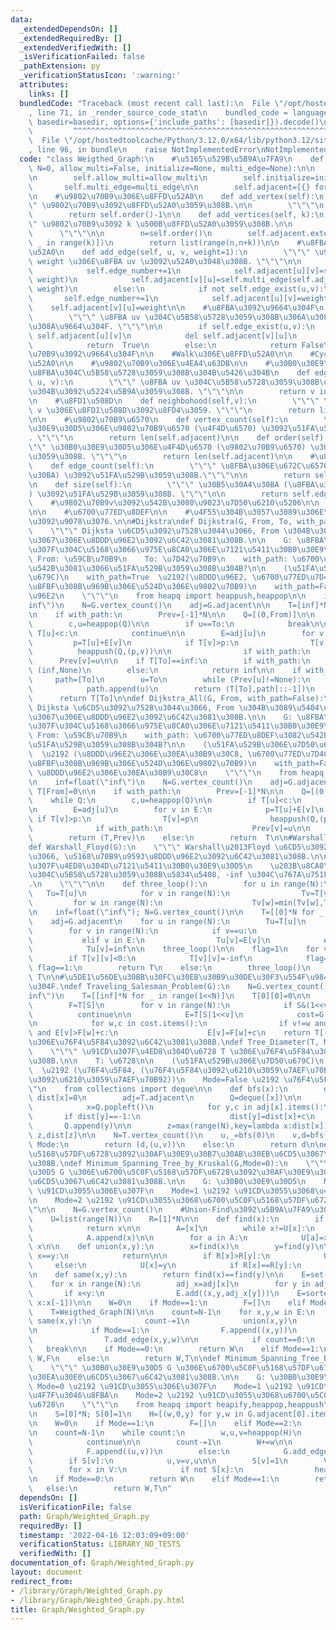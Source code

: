 ```yaml
---
data:
  _extendedDependsOn: []
  _extendedRequiredBy: []
  _extendedVerifiedWith: []
  _isVerificationFailed: false
  _pathExtension: py
  _verificationStatusIcon: ':warning:'
  attributes:
    links: []
  bundledCode: "Traceback (most recent call last):\n  File \"/opt/hostedtoolcache/Python/3.12.0/x64/lib/python3.12/site-packages/onlinejudge_verify/documentation/build.py\"\
    , line 71, in _render_source_code_stat\n    bundled_code = language.bundle(stat.path,\
    \ basedir=basedir, options={'include_paths': [basedir]}).decode()\n          \
    \         ^^^^^^^^^^^^^^^^^^^^^^^^^^^^^^^^^^^^^^^^^^^^^^^^^^^^^^^^^^^^^^^^^^^^^^^^^^^^^^^^^\n\
    \  File \"/opt/hostedtoolcache/Python/3.12.0/x64/lib/python3.12/site-packages/onlinejudge_verify/languages/python.py\"\
    , line 96, in bundle\n    raise NotImplementedError\nNotImplementedError\n"
  code: "class Weigthed_Graph:\n    #\u5165\u529B\u5B9A\u7FA9\n    def __init__(self,\
    \ N=0, allow_multi=False, initialize=None, multi_edge=None):\n\n        self.edge_number=0\n\
    \n        self.allow_multi=allow_multi\n        self.initialize=initialize\n \
    \       self.multi_edge=multi_edge\n\n        self.adjacent=[{} for _ in range(N)]\n\
    \n    #\u9802\u70B9\u306E\u8FFD\u52A0\n    def add_vertex(self):\n        \"\"\
    \" \u9802\u70B9\u3092\u8FFD\u52A0\u3059\u308B.\n\n        \"\"\"\n        self.adjacent.append({})\n\
    \        return self.order()-1\n\n    def add_vertices(self, k):\n        \"\"\
    \" \u9802\u70B9\u3092 k \u500B\u8FFD\u52A0\u3059\u308B.\n\n        k: int\n  \
    \      \"\"\"\n\n        n=self.order()\n        self.adjacent.extend([{} for\
    \ _ in range(k)])\n        return list(range(n,n+k))\n\n    #\u8FBA\u306E\u8FFD\
    \u52A0\n    def add_edge(self, u, v, weight=1):\n        \"\"\" \u91CD\u3055\u304C\
    \ weight \u306E\u8FBA uv \u3092\u52A0\u3048\u308B. \"\"\"\n\n        if self.allow_multi:\n\
    \            self.edge_number+=1\n            self.adjacent[u][v]=self.multi_edge(self.adjacent[u].get(v,self.initialize),\
    \ weight)\n            self.adjacent[v][u]=self.multi_edge(self.adjacent[v].get(u,self.initialize),\
    \ weight)\n        else:\n            if not self.edge_exist(u,v):\n         \
    \       self.edge_number+=1\n            self.adjacent[u][v]=weight\n        \
    \    self.adjacent[v][u]=weight\n\n    #\u8FBA\u3092\u9664\u304F\n    def remove_edge(self,u,v):\n\
    \        \"\"\" \u8FBA uv \u304C\u5B58\u5728\u3059\u308B\u306A\u3089\u3070\u53D6\
    \u308A\u9664\u304F. \"\"\"\n\n        if self.edge_exist(u,v):\n            del\
    \ self.adjacent[u][v]\n            del self.adjacent[v][u]\n            self.edge_number-=1\n\
    \            return  True\n        else:\n            return False\n\n    #\u9802\
    \u70B9\u3092\u9664\u304F\n\n    #Walk\u306E\u8FFD\u52A0\n\n    #Cycle\u306E\u8FFD\
    \u52A0\n\n    #\u9802\u70B9\u306E\u4EA4\u63DB\n\n    #\u30B0\u30E9\u30D5\u306B\
    \u8FBA\u304C\u5B58\u5728\u3059\u308B\u304B\u5426\u304B\n    def edge_exist(self,\
    \ u, v):\n        \"\"\" \u8FBA uv \u304C\u5B58\u5728\u3059\u308B\u304B\u3069\u3046\
    \u304B\u3092\u5224\u5B9A\u3059\u308B. \"\"\"\n\n        return v in self.adjacent[u]\n\
    \n    #\u8FD1\u508D\n    def neighbohood(self,v):\n        \"\"\" \u9802\u70B9\
    \ v \u306E\u8FD1\u508D\u3092\u8FD4\u3059. \"\"\"\n        return list(self.adjacent[v].keys())\n\
    \n\n    #\u9802\u70B9\u6570\n    def vertex_count(self):\n        \"\"\" \u30B0\
    \u30E9\u30D5\u306E\u9802\u70B9\u6570 (\u4F4D\u6570) \u3092\u51FA\u529B\u3059\u308B\
    . \"\"\"\n        return len(self.adjacent)\n\n    def order(self):\n        \"\
    \"\" \u30B0\u30E9\u30D5\u306E\u4F4D\u6570 (\u9802\u70B9\u6570) \u3092\u51FA\u529B\
    \u3059\u308B. \"\"\"\n        return len(self.adjacent)\n\n    #\u8FBA\u6570\n\
    \    def edge_count(self):\n        \"\"\" \u8FBA\u306E\u672C\u6570 (\u30B5\u30A4\
    \u30BA) \u3092\u51FA\u529B\u3059\u308B.\"\"\"\n\n        return self.edge_number\n\
    \n    def size(self):\n        \"\"\" \u30B5\u30A4\u30BA (\u8FBA\u306E\u672C\u6570\
    ) \u3092\u51FA\u529B\u3059\u308B. \"\"\"\n\n        return self.edge_number\n\n\
    \    #\u9802\u70B9v\u3092\u542B\u3080\u9023\u7D50\u6210\u5206\n\n    #\u8DDD\u96E2\
    \n\n    #\u6700\u77ED\u8DEF\n\n    #\u4F55\u304B\u3057\u3089\u306E\u9802\u70B9\
    \u3092\u9078\u3076.\n\n#Dijkstra\ndef Dijkstra(G, From, To, with_path=False):\n\
    \    \"\"\" Dijksta \u6CD5\u3092\u7528\u3044\u3066, From \u304B\u3089 To \u307E\
    \u3067\u306E\u8DDD\u96E2\u3092\u6C42\u3081\u308B.\n\n    G: \u8FBA\u306E\u91CD\
    \u307F\u304C\u5168\u3066\u975E\u8CA0\u306E\u7121\u5411\u30B0\u30E9\u30D5\n   \
    \ From: \u59CB\u70B9\n    To: \u7D42\u70B9\n    with_path: \u6700\u77ED\u8DEF\u3082\
    \u542B\u3081\u3066\u51FA\u529B\u3059\u308B\u304B?\n\n    (\u51FA\u529B\u306E\u7D50\
    \u679C)\n    with_path=True  \u2192(\u8DDD\u96E2, \u6700\u77ED\u7D4C\u8DEF\u306E\
    \u8FBF\u308B\u969B\u306E\u524D\u306E\u9802\u70B9)\n    with_path=False \u2192\u8DDD\
    \u96E2\n    \"\"\"\n    from heapq import heappush,heappop\n\n    inf=float(\"\
    inf\")\n    N=G.vertex_count()\n    adj=G.adjacent\n\n    T=[inf]*N; T[From]=0\n\
    \n    if with_path:\n        Prev=[-1]*N\n\n    Q=[(0,From)]\n\n    while Q:\n\
    \        c,u=heappop(Q)\n\n        if u==To:\n            break\n\n        if\
    \ T[u]<c:\n            continue\n\n        E=adj[u]\n        for v in E:\n   \
    \         p=T[u]+E[v]\n            if T[v]>p:\n                T[v]=p\n      \
    \          heappush(Q,(p,v))\n\n                if with_path:\n              \
    \      Prev[v]=u\n\n    if T[To]==inf:\n        if with_path:\n            return\
    \ (inf,None)\n        else:\n            return inf\n\n    if with_path:\n   \
    \     path=[To]\n        u=To\n        while (Prev[u]!=None):\n            u=Prev[u]\n\
    \            path.append(u)\n        return (T[To],path[::-1])\n    else:\n  \
    \      return T[To]\n\ndef Dijkstra_All(G, From, with_path=False):\n    \"\"\"\
    \ Dijksta \u6CD5\u3092\u7528\u3044\u3066, From \u304B\u3089\u5404\u9802\u70B9\u307E\
    \u3067\u306E\u8DDD\u96E2\u3092\u6C42\u3081\u308B.\n\n    G: \u8FBA\u306E\u91CD\
    \u307F\u304C\u5168\u3066\u975E\u8CA0\u306E\u7121\u5411\u30B0\u30E9\u30D5\n   \
    \ From: \u59CB\u70B9\n    with_path: \u6700\u77ED\u8DEF\u3082\u542B\u3081\u3066\
    \u51FA\u529B\u3059\u308B\u304B?\n\n    (\u51FA\u529B\u306E\u7D50\u679C)\n    with_path=True\
    \  \u2192 (\u8DDD\u96E2\u306E\u30EA\u30B9\u30C8, \u6700\u77ED\u7D4C\u8DEF\u306E\
    \u8FBF\u308B\u969B\u306E\u524D\u306E\u9802\u70B9)\n    with_path=False \u2192\
    \ \u8DDD\u96E2\u306E\u30EA\u30B9\u30C8\n    \"\"\"\n    from heapq import heappush,heappop\n\
    \n    inf=float(\"inf\")\n    N=G.vertex_count()\n    adj=G.adjacent\n\n    T=[inf]*N;\
    \ T[From]=0\n\n    if with_path:\n        Prev=[-1]*N\n\n    Q=[(0,From)]\n\n\
    \    while Q:\n        c,u=heappop(Q)\n\n        if T[u]<c:\n            continue\n\
    \n        E=adj[u]\n        for v in E:\n            p=T[u]+E[v]\n           \
    \ if T[v]>p:\n                T[v]=p\n                heappush(Q,(p,v))\n\n  \
    \              if with_path:\n                    Prev[v]=u\n\n    if with_path:\n\
    \        return (T,Prev)\n    else:\n        return  T\n\n#Warshall\u2013Floyd\n\
    def Warshall_Floyd(G):\n    \"\"\" Warshall\u2013Floyd \u6CD5\u3092\u7528\u3044\
    \u3066, \u5168\u70B9\u9593\u8DDD\u96E2\u3092\u6C42\u3081\u308B.\n\n    G: \u91CD\
    \u307F\u4ED8\u304D\u7121\u5411\u30B0\u30E9\u30D5\n    \u203B\u8CA0\u306E\u8FBA\
    \u304C\u5B58\u5728\u3059\u308B\u5834\u5408, -inf \u304C\u767A\u751F\u3059\u308B\
    .\n    \"\"\"\n\n    def three_loop():\n        for u in range(N):\n         \
    \   Tu=T[u]\n            for v in range(N):\n                Tv=T[v]\n       \
    \         for w in range(N):\n                    Tv[w]=min(Tv[w],Tv[u]+Tu[w])\n\
    \n    inf=float(\"inf\"); N=G.vertex_count()\n\n    T=[[0]*N for _ in range(N)]\n\
    \    adj=G.adjacent\n    for u in range(N):\n        Tu=T[u]\n        E=adj[u]\n\
    \        for v in range(N):\n            if v==u:\n                Tu[v]=0\n \
    \           elif v in E:\n                Tu[v]=E[v]\n            else:\n    \
    \            Tu[v]=inf\n\n    three_loop()\n\n    flag=1\n    for v in range(N):\n\
    \        if T[v][v]<0:\n            T[v][v]=-inf\n            flag=0\n\n    if\
    \ flag==1:\n        return T\n    else:\n        three_loop()\n        return\
    \ T\n\n#\u5DE1\u56DE\u30BB\u30FC\u30EB\u30B9\u30DE\u30F3\u554F\u984C\u3092\u89E3\
    \u304F.\ndef Traveling_Salesman_Problem(G):\n    N=G.vertex_count()\n\n    inf=float(\"\
    inf\")\n    T=[[inf]*N for _ in range(1<<N)]\n    T[0][0]=0\n\n    for S in range(1<<N):\n\
    \        F=T[S]\n        for v in range(N):\n            if S&(1<<v):\n      \
    \          continue\n\n            E=T[S|1<<v]\n            cost=G.adjacent[v]\n\
    \n            for w,c in cost.items():\n                if v!=w and G.edge_exist(v,w)\
    \ and E[v]>F[w]+c:\n                    E[v]=F[w]+c\n    return T[-1][0]\n\n#\u6728\
    \u306E\u76F4\u5F84\u3092\u6C42\u3081\u308B.\ndef Tree_Diameter(T, Mode=False):\n\
    \    \"\"\" \u91CD\u307F\u4ED8\u304D\u6728 T \u306E\u76F4\u5F84\u3092\u6C42\u3081\
    \u308B.\n\n    T: \u6728\n\n    (\u51FA\u529B\u306E\u7D50\u679C)\n    Mode=True\
    \  \u2192 (\u76F4\u5F84, (\u76F4\u5F84\u3092\u6210\u3059\u7AEF\u70B91, \u76F4\u5F84\
    \u3092\u6210\u3059\u7AEF\u70B92))\n    Mode=False \u2192 \u76F4\u5F84\n    \"\"\
    \"\n    from collections import deque\n\n    def bfs(x):\n        dist=[-1]*N;\
    \ dist[x]=0\n        adj=T.adjacent\n        Q=deque([x])\n\n        while Q:\n\
    \            x=Q.popleft()\n            for y,c in adj[x].items():\n         \
    \       if dist[y]==-1:\n                    dist[y]=dist[x]+c\n             \
    \       Q.append(y)\n\n        z=max(range(N),key=lambda x:dist[x])\n        return\
    \ z,dist[z]\n\n    N=T.vertex_count()\n    u,_=bfs(0)\n    v,d=bfs(u)\n\n    if\
    \ Mode:\n        return (d,(u,v))\n    else:\n        return d\n\n#\u6700\u5C0F\
    \u5168\u57DF\u6728\u3092\u30AF\u30E9\u30B7\u30AB\u30EB\u6CD5\u3067\u6C42\u3081\
    \u308B.\ndef Minimum_Spanning_Tree_by_Kruskal(G,Mode=0):\n    \"\"\" \u30B0\u30E9\
    \u30D5 G \u306E\u6700\u5C0F\u5168\u57DF\u6728\u3092\u30AF\u30E9\u30B7\u30AB\u30EB\
    \u6CD5\u3067\u6C42\u3081\u308B.\n\n    G: \u30B0\u30E9\u30D5\n    Mode=0 \u2192\
    \ \u91CD\u3055\u306E\u307F\n    Mode=1 \u2192 \u91CD\u3055\u3068\u4F7F\u3046\u8FBA\
    \n    Mode=2 \u2192 \u91CD\u3055\u3068\u6700\u5C0F\u5168\u57DF\u6728\n    \"\"\
    \"\n\n    N=G.vertex_count()\n    #Union-Find\u3092\u5B9A\u7FA9\u3059\u308B.\n\
    \    U=list(range(N))\n    R=[1]*N\n\n    def find(x):\n        if U[x]==x:\n\
    \            return x\n\n        A=[x]\n        while x!=U[x]:\n            x=U[x]\n\
    \            A.append(x)\n\n        for a in A:\n            U[a]=x\n        return\
    \ x\n\n    def union(x,y):\n        x=find(x)\n        y=find(y)\n\n        if\
    \ x==y:\n            return\n\n        if R[x]>R[y]:\n            U[y]=x\n   \
    \     else:\n            U[x]=y\n            if R[x]==R[y]:\n                R[y]+=1\n\
    \n    def same(x,y):\n        return find(x)==find(y)\n\n    E=set()\n    adj=G.adjacent\n\
    \    for x in range(N):\n        adj_x=adj[x]\n        for y in adj_x:\n     \
    \       if x<y:\n                E.add((x,y,adj_x[y]))\n    E=sorted(E,key=lambda\
    \ x:x[-1])\n\n    W=0\n    if Mode==1:\n        F=[]\n    elif Mode==2:\n    \
    \    T=Weigthed_Graph(N)\n\n    count=N-1\n    for x,y,w in E:\n        if not\
    \ same(x,y):\n            count-=1\n            union(x,y)\n            W+=w\n\
    \n            if Mode==1:\n                F.append((x,y))\n            elif Mode==2:\n\
    \                T.add_edge(x,y,w)\n\n            if count==0:\n             \
    \   break\n\n    if Mode==0:\n        return W\n    elif Mode==1:\n        return\
    \ W,F\n    else:\n        return W,T\n\ndef Minimum_Spanning_Tree_by_Prim(G,Mode=0):\n\
    \    \"\"\" \u30B0\u30E9\u30D5 G \u306E\u6700\u5C0F\u5168\u57DF\u6728\u3092\u30D7\
    \u30EA\u30E0\u6CD5\u3067\u6C42\u3081\u308B.\n\n    G: \u30B0\u30E9\u30D5\n   \
    \ Mode=0 \u2192 \u91CD\u3055\u306E\u307F\n    Mode=1 \u2192 \u91CD\u3055\u3068\
    \u4F7F\u3046\u8FBA\n    Mode=2 \u2192 \u91CD\u3055\u3068\u6700\u5C0F\u5168\u57DF\
    \u6728\n    \"\"\"\n    from heapq import heapify,heappop,heappush\n    N=G.vertex_count()\n\
    \n    S=[0]*N; S[0]=1\n    H=[(w,0,y) for y,w in G.adjacent[0].items()]\n    heapify(H)\n\
    \n    W=0\n    if Mode==1:\n        F=[]\n    elif Mode==2:\n        T=Weigthed_Graph(N)\n\
    \n    count=N-1\n    while count:\n        w,u,v=heappop(H)\n        if S[u]==S[v]:\n\
    \            continue\n\n        count-=1\n        W+=w\n\n        if Mode==1:\n\
    \            F.append((u,v))\n        else:\n            G.add_edge(u,v,w)\n\n\
    \        if S[v]:\n            u,v=v,u\n\n        S[v]=1\n        V=G.adjacent[v]\n\
    \        for x in V:\n            if not S[x]:\n                heappush(H,(V[x],v,x))\n\
    \n    if Mode==0:\n        return W\n    elif Mode==1:\n        return W,F\n \
    \   else:\n        return W,T\n"
  dependsOn: []
  isVerificationFile: false
  path: Graph/Weighted_Graph.py
  requiredBy: []
  timestamp: '2022-04-16 12:03:09+09:00'
  verificationStatus: LIBRARY_NO_TESTS
  verifiedWith: []
documentation_of: Graph/Weighted_Graph.py
layout: document
redirect_from:
- /library/Graph/Weighted_Graph.py
- /library/Graph/Weighted_Graph.py.html
title: Graph/Weighted_Graph.py
---
```

